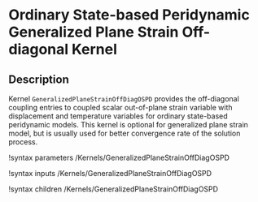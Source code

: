 # Ordinary State-based Peridynamic Generalized Plane Strain Off-diagonal Kernel

## Description

Kernel `GeneralizedPlaneStrainOffDiagOSPD` provides the off-diagonal coupling entries to coupled scalar out-of-plane strain variable with displacement and temperature variables for ordinary state-based peridynamic models. This kernel is optional for generalized plane strain model, but is usually used for better convergence rate of the solution process.

!syntax parameters /Kernels/GeneralizedPlaneStrainOffDiagOSPD

!syntax inputs /Kernels/GeneralizedPlaneStrainOffDiagOSPD

!syntax children /Kernels/GeneralizedPlaneStrainOffDiagOSPD

